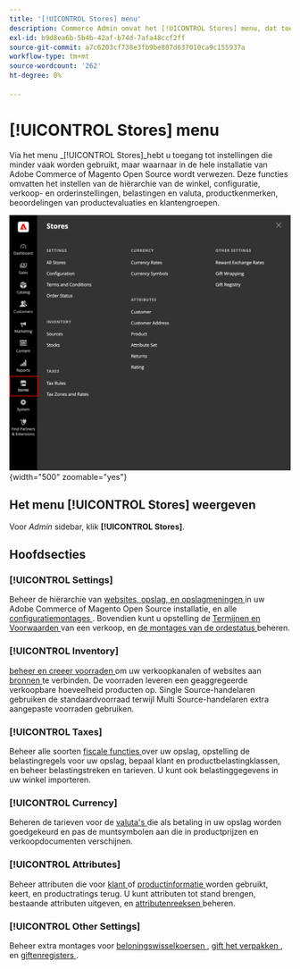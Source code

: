 ```yaml
---
title: '[!UICONTROL Stores] menu'
description: Commerce Admin omvat het [!UICONTROL Stores] menu, dat toegang tot hulpmiddelen verleent om de archiefhiërarchie, de configuratie, de inventaris, de belastingen, en de attributen op te zetten.
exl-id: b9d8ea6b-5b4b-42af-b74d-7afa48ccf2ff
source-git-commit: a7c6203cf738e3fb9be887d637010ca9c155937a
workflow-type: tm+mt
source-wordcount: '262'
ht-degree: 0%

---
```


# [!UICONTROL Stores] menu

Via het menu _[!UICONTROL Stores]_hebt u toegang tot instellingen die minder vaak worden gebruikt, maar waarnaar in de hele installatie van Adobe Commerce of Magento Open Source wordt verwezen. Deze functies omvatten het instellen van de hiërarchie van de winkel, configuratie, verkoop- en orderinstellingen, belastingen en valuta, productkenmerken, beoordelingen van productevaluaties en klantengroepen.

![ Admin - het menu van Opslag ](./assets/stores-menu.png){width="500" zoomable="yes"}

## Het menu [!UICONTROL Stores] weergeven

Voor _Admin_ sidebar, klik **[!UICONTROL Stores]**.

## Hoofdsecties

### [!UICONTROL Settings]

Beheer de hiërarchie van [ websites, opslag, en opslagmeningen ](stores.md#store-and-site-structure) in uw Adobe Commerce of Magento Open Source installatie, en alle [ configuratiemontages ](../configuration-reference/guide-overview.md). Bovendien kunt u opstelling de [ Termijnen en Voorwaarden ](terms-and-conditions.md) van een verkoop, en [ de montages van de ordestatus ](order-status.md#custom-order-status) beheren.

### [!UICONTROL Inventory]

[ beheer en creeer voorraden ](../inventory-management/introduction.md) om uw verkoopkanalen of websites aan [ bronnen ](../inventory-management/sources-manage.md) te verbinden. De voorraden leveren een geaggregeerde verkoopbare hoeveelheid producten op. Single Source-handelaren gebruiken de standaardvoorraad terwijl Multi Source-handelaren extra aangepaste voorraden gebruiken.

### [!UICONTROL Taxes]

Beheer alle soorten [ fiscale functies ](taxes.md) over uw opslag, opstelling de belastingregels voor uw opslag, bepaal klant en productbelastingklassen, en beheer belastingstreken en tarieven. U kunt ook belastinggegevens in uw winkel importeren.

### [!UICONTROL Currency]

Beheren de tarieven voor de [ valuta&#39;s ](currency.md) die als betaling in uw opslag worden goedgekeurd en pas de muntsymbolen aan die in productprijzen en verkoopdocumenten verschijnen.

### [!UICONTROL Attributes]

Beheer attributen die voor [ klant ](../customers/attribute-properties.md) of [ productinformatie ](../catalog/attribute-product-create.md) worden gebruikt, keert, en productratings terug. U kunt attributen tot stand brengen, bestaande attributen uitgeven, en [ attributenreeksen ](../catalog/attribute-sets.md) beheren.

### [!UICONTROL Other Settings]

Beheer extra montages voor [ beloningswisselkoersen ](../merchandising-promotions/reward-exchange-rates.md), [ gift het verpakken ](cart-configuration.md#gift-wrap), en [ giftenregisters ](../merchandising-promotions/gift-registries.md).
